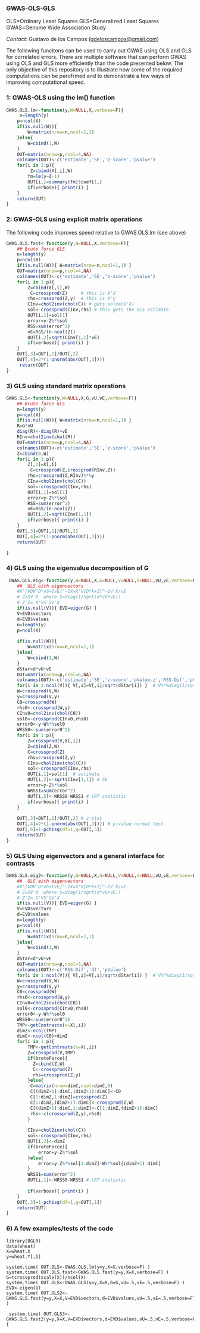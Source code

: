 ###  GWAS-OLS-GLS


OLS=Ordinary Least Squares
GLS=Generalized Least Squares
GWAS=Genome Wide Association Study


*Contact*: Gustavo de los Campos (gdeloscampos@gmail.com)

The following funcitons can be used to carry out GWAS using OLS and GLS for correlated errors. 
There are multiple software that can perform GWAS using OLS and GLS more efficiently than the code presented below. The only  objective of this repository is to illustrate how some of the required computations can be perofrmed and to demonstrate a few ways of improving computational speed.

### 1: GWAS-OLS using the lm() function

```R
GWAS.OLS.lm<-function(y,W=NULL,X,verbose=F){
     n=length(y)
    p=ncol(X)
    if(is.null(W)){
        W=matrix(nrow=n,ncol=1,1)
    }else{
        W=cbind(1,W)
    }
    OUT=matrix(nrow=p,ncol=4,NA)
    colnames(OUT)<-c('estimate','SE','z-score','pValue')
    for(i in 1:p){
         Z=cbind(X[,i],W)
        fm=lm(y~Z-1)
        OUT[i,]=summary(fm)$coef[1,]
        if(verbose){ print(i) }
    }
    return(OUT)
}
```

### 2: GWAS-OLS using explicit matrix operations

The following code improves speed relative to GWAS.OLS.lm (see above)

```R
GWAS.OLS.fast<-function(y,W=NULL,X,verbose=F){
    ## Brute force GLS
    n=length(y)
    p=ncol(X)
    if(is.null(W)){ W=matrix(nrow=n,ncol=1,1) }
    OUT=matrix(nrow=p,ncol=4,NA)
    colnames(OUT)<-c('estimate','SE','z-score','pValue')
    for(i in 1:p){
        Z=cbind(X[,i],W)
         C=crossprod(Z)     # this is X'X
        rhs=crossprod(Z,y)  # this is X'y
        CInv=chol2inv(chol(C)) # gets solve(X'X)
        sol<-crossprod(CInv,rhs) # this gets the OLS estimate
        OUT[i,1]=sol[1]
        error=y-Z%*%sol
        RSS=sum(error^2)
        vE=RSS/(n-ncol(Z))
        OUT[i,2]=sqrt(CInv[1,1]*vE)
        if(verbose){ print(i) }
    }
    OUT[,3]=OUT[,1]/OUT[,2]
    OUT[,4]=2*(1-pnorm(abs(OUT[,3])))
     return(OUT)
}
```

### 3) GLS using standard matrix operations


```R
GWAS.GLS<-function(y,W=NULL,X,G,vU,vE,verbose=F){
    ## Brute force GLS
    n=length(y)
    p=ncol(X)
    if(is.null(W)){ W=matrix(nrow=n,ncol=1,1) }
    R=G*vU
    diag(R)<-diag(R)+vE
    RInv=chol2inv(chol(R))
    OUT=matrix(nrow=p,ncol=4,NA)
    colnames(OUT)<-c('estimate','SE','z-score','pValue')
    Z=cbind(0,W)
    for(i in 1:p){
        Z[,1]=X[,i]
         C=crossprod(Z,crossprod(RInv,Z))
        rhs=crossprod(Z,RInv)%*%y
        CInv=chol2inv(chol(C))
        sol<-crossprod(CInv,rhs)
        OUT[i,1]=sol[1]
        error=y-Z%*%sol
        RSS=sum(error^2)
        vE=RSS/(n-ncol(Z))
        OUT[i,2]=sqrt(CInv[1,1])
        if(verbose){ print(i) }
    }
    OUT[,3]=OUT[,1]/OUT[,2]
    OUT[,4]=2*(1-pnorm(abs(OUT[,3])))
    return(OUT)

}

```

### 4) GLS using the eigenvalue decomposition of G

```R
 GWAS.GLS.eig<-function(y,W=NULL,X,G=NULL,V=NULL,d=NULL,vU,vE,verbose=F){
    ##  GLS eith eigenvectors
    #X'[VDV'D*vG+IvE]^-1X=X'V[D*k+I]^-1V'X/vE
    # Z=SV'X  where S=diag(1/sqrt(d*vG+vE))
    # Z'Z= X'VS'SV'X
    if(is.null(V)){ EVD=eigen(G) }
    V=EVD$vectors
    d=EVD$values
    n=length(y)
    p=ncol(X)
  
    if(is.null(W)){ 
    	W=matrix(nrow=n,ncol=1,1) 
    }else{
    	W=cbind(1,W)
    }
    dStar=d*vU+vE
    OUT=matrix(nrow=p,ncol=6,NA)
    colnames(OUT)<-c('estimate','SE','z-score','pValue-z','RSS-Dif','pValue-Chisq')
    for(i in 1:ncol(V)){ V[,i]=V[,i]/sqrt(dStar[i]) }  # V%*%diag(1/sqrt(d*vG+vE))
    W=crossprod(V,W)
    y=crossprod(V,y)
    C0=crossprod(W)
    rhs0<-crossprod(W,y)
    CInv0=chol2inv(chol(C0))
    sol0<-crossprod(CInv0,rhs0)
    error0<-y-W%*%sol0
    WRSS0<-sum(error0^2)
    for(i in 1:p){
        Z=crossprod(V,X[,i])
        Z=cbind(Z,W) 
        C=crossprod(Z)
        rhs=crossprod(Z,y)
        CInv=chol2inv(chol(C))
        sol<-crossprod(CInv,rhs)
        OUT[i,1]=sol[1]  # estimate
        OUT[i,2]<-sqrt(CInv[1,1]) # SE
        error=y-Z%*%sol
        WRSS1=sum(error^2)      
        OUT[i,5]<-WRSS0-WRSS1 # LRT-statistic
        if(verbose){ print(i) }
    }
    
    OUT[,3]=OUT[,1]/OUT[,2] # z-stat
    OUT[,4]=2*(1-pnorm(abs(OUT[,3]))) # p-value normal test
    OUT[,6]=1-pchisq(df=1,q=OUT[,5])
    return(OUT)
}

```

### 5) GLS Using eigenvectors and a general interface for contrasts 

```R
GWAS.GLS.eig2<-function(y,W=NULL,X,G=NULL,V=NULL,d=NULL,vU,vE,verbose=F,getContrasts,bruteForce=T){
    ##  GLS eith eigenvectors
    #X'[VDV'D*vG+IvE]^-1X=X'V[D*k+I]^-1V'X/vE
    # Z=SV'X  where S=diag(1/sqrt(d*vG+vE))
    # Z'Z= X'VS'SV'X
    if(is.null(V)){ EVD=eigen(G) }
    V=EVD$vectors
    d=EVD$values
    n=length(y)
    p=ncol(X)
    if(is.null(W)){ 
    	W=matrix(nrow=n,ncol=1,1) 
    }else{
    	W=cbind(1,W)
    }
    dStar=d*vU+vE
    OUT=matrix(nrow=p,ncol=3,NA)
    colnames(OUT)<-c('RSS-Dif','df','pValue')
    for(i in 1:ncol(V)){ V[,i]=V[,i]/sqrt(dStar[i]) }  # V%*%diag(1/sqrt(d*vG+vE))
    W=crossprod(V,W)
    y=crossprod(V,y)
    C0=crossprod(W)
    rhs0<-crossprod(W,y)
    CInv0=chol2inv(chol(C0))
    sol0<-crossprod(CInv0,rhs0)
    error0<-y-W%*%sol0
    WRSS0<-sum(error0^2)
    TMP<-getContrasts(x=X[,i])
    dimZ<-ncol(TMP)
    dimC<-ncol(C0)+dimZ
    for(i in 1:p){
    	TMP<-getContrasts(x=X[,i])
        Z=crossprod(V,TMP)
        if(bruteForce){
          Z=cbind(Z,W) 
          C<-crossprod(Z)
          rhs=crossprod(Z,y)
        }else{
         C=matrix(nrow=dimC,ncol=dimC,0)
         C[(dimZ+1):dimC,(dimZ+1):dimC]<-C0
         C[1:dimZ,1:dimZ]=crossprod(Z)
         C[1:dimZ,(dimZ+1):dimC]<-crossprod(Z,W)
         C[(dimZ+1):dimC,1:dimZ]<-C[1:dimZ,(dimZ+1):dimC]
         rhs<-c(crossprod(Z,y),rhs0)
        }
               
        CInv=chol2inv(chol(C))
        sol<-crossprod(CInv,rhs)
        OUT[i,2]<-dimZ
        if(bruteForce){
	        error=y-Z%*%sol
    	}else{
    	    error=y-Z%*%sol[1:dimZ]-W%*%sol[(dimZ+1):dimC]
        }
        WRSS1=sum(error^2)      
        OUT[i,1]<-WRSS0-WRSS1 # LRT-statistic
        
        if(verbose){ print(i) }
    }
    OUT[,3]=1-pchisq(df=1,q=OUT[,1])
    return(OUT)
}
```

### 6) A few examples/tests of the code

```
library(BGLR)
data(wheat)
X=wheat.X
y=wheat.Y[,1]

system.time( OUT.OLS<-GWAS.OLS.lm(y=y,X=X,verbose=F) )
system.time( OUT.OLS.fast<-GWAS.OLS.fast(y=y,X=X,verbose=F) )
G=tcrossprod(scale(X))/ncol(X)
system.time( OUT.GLS<-GWAS.GLS(y=y,X=X,G=G,vU=.5,vE=.5,verbose=F) )
EVD<-eigen(G)
system.time( OUT.GLS2<-GWAS.GLS.fast(y=y,X=X,V=EVD$vectors,d=EVD$values,vU=.5,vE=.5,verbose=F) )

 system.time( OUT.GLS3<-GWAS.GLS.fast2(y=y,X=X,V=EVD$vectors,d=EVD$values,vU=.5,vE=.5,verbose=F,getContrasts=function(x){    
 ```
